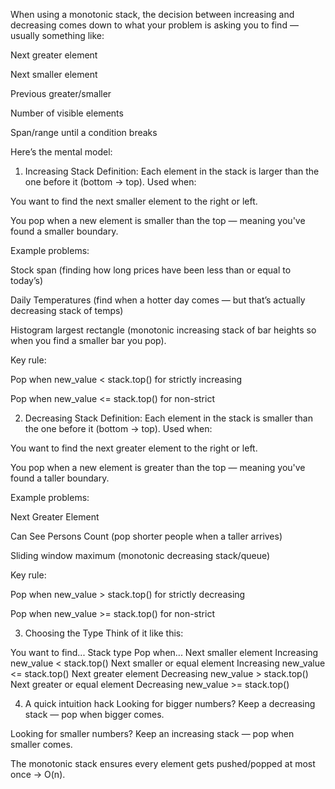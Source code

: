 When using a monotonic stack, the decision between increasing and decreasing comes down to what your problem is asking you to find — usually something like:

Next greater element

Next smaller element

Previous greater/smaller

Number of visible elements

Span/range until a condition breaks

Here’s the mental model:

1. Increasing Stack
Definition: Each element in the stack is larger than the one before it (bottom → top).
Used when:

You want to find the next smaller element to the right or left.

You pop when a new element is smaller than the top — meaning you've found a smaller boundary.

Example problems:

Stock span (finding how long prices have been less than or equal to today’s)

Daily Temperatures (find when a hotter day comes — but that’s actually decreasing stack of temps)

Histogram largest rectangle (monotonic increasing stack of bar heights so when you find a smaller bar you pop).

Key rule:

Pop when new_value < stack.top() for strictly increasing

Pop when new_value <= stack.top() for non-strict

2. Decreasing Stack
Definition: Each element in the stack is smaller than the one before it (bottom → top).
Used when:

You want to find the next greater element to the right or left.

You pop when a new element is greater than the top — meaning you've found a taller boundary.

Example problems:

Next Greater Element

Can See Persons Count (pop shorter people when a taller arrives)

Sliding window maximum (monotonic decreasing stack/queue)

Key rule:

Pop when new_value > stack.top() for strictly decreasing

Pop when new_value >= stack.top() for non-strict

3. Choosing the Type
Think of it like this:

You want to find...	Stack type	Pop when...
Next smaller element	Increasing	new_value < stack.top()
Next smaller or equal element	Increasing	new_value <= stack.top()
Next greater element	Decreasing	new_value > stack.top()
Next greater or equal element	Decreasing	new_value >= stack.top()

4. A quick intuition hack
Looking for bigger numbers? Keep a decreasing stack — pop when bigger comes.

Looking for smaller numbers? Keep an increasing stack — pop when smaller comes.

The monotonic stack ensures every element gets pushed/popped at most once → O(n).